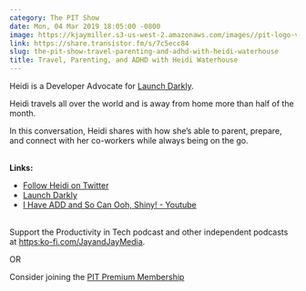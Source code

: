 ```yaml
---
category: The PIT Show
date: Mon, 04 Mar 2019 18:05:00 -0800
image: https://kjaymiller.s3-us-west-2.amazonaws.com/images//pit-logo-v5.jpg
link: https://share.transistor.fm/s/7c5ecc84
slug: the-pit-show-travel-parenting-and-adhd-with-heidi-waterhouse
title: Travel, Parenting, and ADHD with Heidi Waterhouse
---
```


<p>Heidi is a Developer Advocate for <a href="https://www.launchdarkly.com/">Launch Darkly</a>.</p><p>Heidi travels all over the world and is away from home more than half of the month.</p><p>In this conversation, Heidi shares with how she’s able to parent, prepare, and connect with her co-workers while always being on the go.</p><p><strong><br />Links:</strong></p><ul>
<li><a href="https://twitter.com/Wiredferret">Follow Heidi on Twitter</a></li>
<li><a href="https://www.launchdarkly.com/">Launch Darkly</a></li>
<li><a href="https://www.youtube.com/watch?v=hEVW67KSwwo">I Have ADD and So Can Ooh, Shiny! - Youtube</a></li>
</ul><p><br />Support the Productivity in Tech podcast and other independent podcasts at <a href="https://feeds.transistor.fm/ko-fi.com/JayandJayMedia">https:ko-fi.com/JayandJayMedia</a>.</p><p>OR</p><p>Consider joining the <a href="https://productivityintech.com/memberships">PIT Premium Membership</a></p>